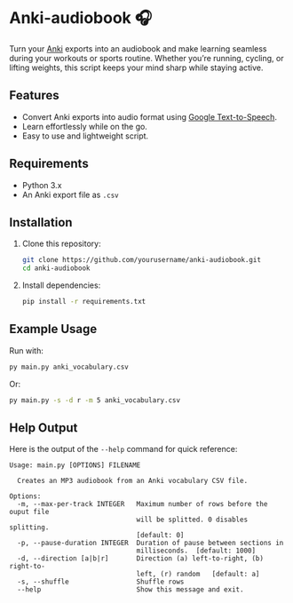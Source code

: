 # Anki-audiobook 🎧

Turn your [Anki](https://apps.ankiweb.net/) exports into an audiobook and make learning seamless during your workouts or sports routine. Whether you’re running, cycling, or lifting weights, this script keeps your mind sharp while staying active.

## Features
- Convert Anki exports into audio format using [Google Text-to-Speech](https://gtts.readthedocs.io/en/latest/).
- Learn effortlessly while on the go.
- Easy to use and lightweight script.

## Requirements
- Python 3.x
- An Anki export file as `.csv`

## Installation
1. Clone this repository:
   ```bash
   git clone https://github.com/yourusername/anki-audiobook.git
   cd anki-audiobook
   ```

2. Install dependencies:
   ```bash
   pip install -r requirements.txt
   ```

## Example Usage
Run with:
   ```bash
   py main.py anki_vocabulary.csv
   ```

Or:
   ```bash
   py main.py -s -d r -m 5 anki_vocabulary.csv
   ```

## Help Output
Here is the output of the `--help` command for quick reference:

```
Usage: main.py [OPTIONS] FILENAME

  Creates an MP3 audiobook from an Anki vocabulary CSV file.

Options:
  -m, --max-per-track INTEGER   Maximum number of rows before the ouput file
                                will be splitted. 0 disables splitting.
                                [default: 0]
  -p, --pause-duration INTEGER  Duration of pause between sections in
                                milliseconds.  [default: 1000]
  -d, --direction [a|b|r]       Direction (a) left-to-right, (b) right-to-
                                left, (r) random   [default: a]
  -s, --shuffle                 Shuffle rows
  --help                        Show this message and exit.
```
